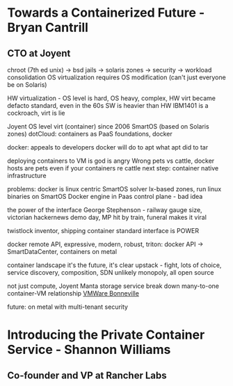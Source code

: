 # Towards a Containerized Future - Bryan Cantrill
## CTO at Joyent

chroot (7th ed unix) -> bsd jails -> solaris zones
 -> security -> workload consolidation
OS virtualization requires OS modification (can't just everyone be on Solaris)

HW virtualization - OS level is hard, OS heavy, complex, HW virt became defacto standard, even in the 60s SW is heavier than HW
IBM1401 is a cockroach, virt is lie

Joyent OS level virt (container) since 2006
SmartOS (based on Solaris zones)
dotCloud: containers as PaaS foundations, docker

docker: appeals to developers
docker will do to apt what apt did to tar

deploying containers to VM is god is angry Wrong
pets vs cattle, docker hosts are pets even if your containers re cattle
next step: container native infrastructure

problems:
docker is linux centric
SmartOS solver lx-based zones, run linux binaries on SmartOS
Docker engine in Paas control plane - bad idea

the power of the interface
George Stephenson - railway gauge size, victorian hackernews
demo day, MP hit by train, funeral makes it viral

twistlock inventor, shipping container
standard interface is POWER

docker remote API, expressive, modern, robust,
triton: docker API -> SmartDataCenter, containers on metal

container landscape
it's the future, it's clear
upstack - fight, lots of choice, service discovery, composition, SDN
unlikely monopoly, all open source

not just compute, Joyent Manta storage service
break down many-to-one container-VM relationship
[VMWare Bonneville](https://blogs.vmware.com/cloudnative/introducing-project-bonneville/)

future:
on metal with multi-tenant security

# Introducing the Private Container Service - Shannon Williams
## Co-founder and VP at Rancher Labs
